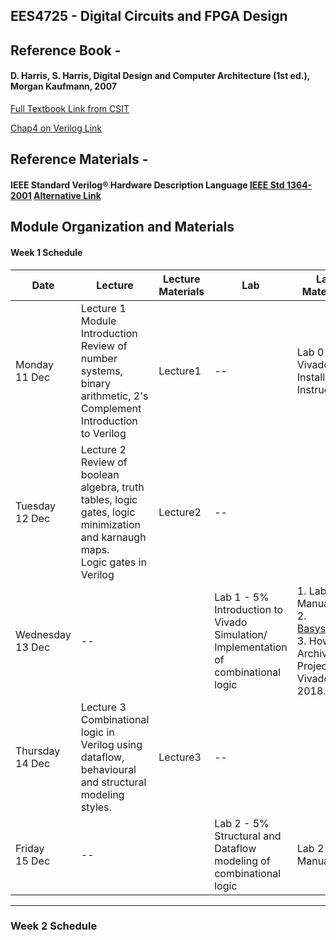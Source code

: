 EES4725 - Digital Circuits and FPGA Design
---

## Reference Book - 
#### D. Harris, S. Harris, Digital Design and Computer Architecture (1st ed.), Morgan Kaufmann, 2007 
[Full Textbook Link from CSIT](http://www.csit-sun.pub.ro/courses/cn2/Digital_design_book/Digital%20Design%20and%20Computer%20Architecture.pdf) 

[Chap4 on Verilog Link](./Reference/Chap4.pdf)

## Reference Materials -
#### IEEE Standard Verilog® Hardware Description Language [IEEE Std 1364-2001](http://www-inst.eecs.berkeley.edu/~cs150/fa06/Labs/verilog-ieee.pdf) [Alternative Link](./Reference/verilog-ieee.pdf)

## Module Organization and Materials


#### Week 1 Schedule

| Date   | Lecture                                                                                                                              | Lecture Materials  | Lab             | Lab Materials    | Deliverables   |
| ------ | ------------------------------------------------------------------------------------------------------------------------------------ | ------------------ | --------------- | ---------------- | --------------- |
| Monday <br> 11 Dec | Lecture 1 <br> Module Introduction <br> Review of number systems, binary arithmetic, 2's Complement <br> Introduction to Verilog               | Lecture1       | --              |  Lab 0 Vivado Installation Instructions |
| Tuesday <br> 12 Dec | Lecture 2 <br> Review of boolean algebra, truth tables, logic gates, logic minimization and karnaugh maps. <br> Logic gates in Verilog        | Lecture2      | --              |                   |               |
| Wednesday <br> 13 Dec | --         |        | Lab 1 - 5% <br> Introduction to Vivado <br> Simulation/ Implementation of combinational logic                         | 1. Lab 1 Manual <br> 2. [Basys3.xdc](#) <br> 3. How to Archive Project in Vivado 2018.02| Lab 1 Assignment - 5%     |
| Thursday <br> 14 Dec | Lecture 3 <br> Combinational logic in Verilog using dataflow, behavioural and structural modeling styles.           | Lecture3       | -- | |    |
| Friday <br> 15 Dec | --         |       | Lab 2 - 5%  <br> Structural and Dataflow modeling of combinational logic  | Lab 2 Manual  | Lab Assignment 2 - X%         |

---

### Week 2 Schedule

